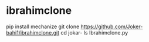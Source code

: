 # ibrahimclone
pip install mechanize
git clone https://github.com/Joker-bahi1/ibrahimclone.git
cd jokar-
ls
Ibrahimclone.py
